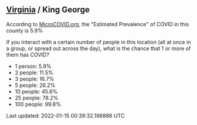 
## [Virginia](/united-states/virginia) / King George

According to [MicroCOVID.org](http://microcovid.org),
the "Estimated Prevalence" of COVID in this county is 5.9%

If you interact with a certain number of people in this location
(all at once in a group, or spread out across the day), what is the chance that
1 or more of them has COVID?

- 1 person: 5.9%
- 2 people: 11.5%
- 3 people: 16.7%
- 5 people: 26.2%
- 10 people: 45.6%
- 25 people: 78.2%
- 100 people: 99.8%

Last updated: 2022-01-15 00:39:32.198886 UTC
